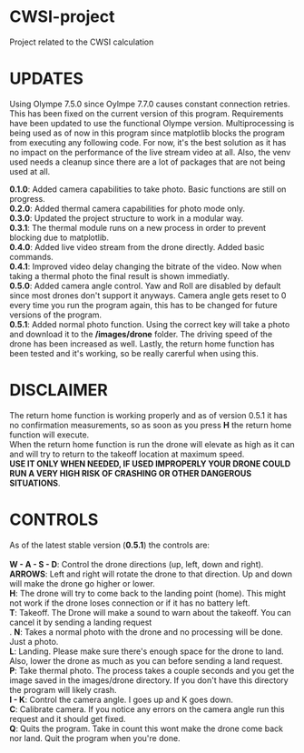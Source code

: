 # CWSI-project
Project related to the CWSI calculation

# UPDATES
Using Olympe 7.5.0 since Oylmpe 7.7.0 causes constant connection retries. This has been fixed on the current version of this program. Requirements have been updated to use the functional Olympe version. Multiprocessing is being used as of now in this program since matplotlib blocks the program from executing any following code. For now, it's the best solution as it has no impact on the performance of the live stream video at all. Also, the venv used needs a cleanup since there are a lot of packages that are not being used at all.

**0.1.0**: Added camera capabilities to take photo. Basic functions are still on progress.<br />
**0.2.0**: Added thermal camera capabilities for photo mode only.<br />
**0.3.0**: Updated the project structure to work in a modular way.<br />
**0.3.1**: The thermal module runs on a new process in order to prevent blocking due to matplotlib.<br />
**0.4.0**: Added live video stream from the drone directly. Added basic commands.<br />
**0.4.1**: Improved video delay changing the bitrate of the video. Now when taking a thermal photo the final result is shown immediatly.<br />
**0.5.0**: Added camera angle control. Yaw and Roll are disabled by default since most drones don't support it anyways. Camera angle gets reset to 0 every time you run the program again, this
has to be changed for future versions of the program. <br />
**0.5.1**: Added normal photo function. Using the correct key will take a photo and download it to the **/images/drone** folder. The driving speed of the drone has been increased as well.
Lastly, the return home function has been tested and it's working, so be really carerful when using this.

# DISCLAIMER
The return home function is working properly and as of version 0.5.1 it has no confirmation measurements, so as soon as you press **H** the return home function will execute.<br />
When the return home function is run the drone will elevate as high as it can and will try to return to the takeoff location at maximum speed. <br /> **USE IT ONLY WHEN NEEDED, IF USED IMPROPERLY YOUR DRONE COULD RUN A VERY HIGH RISK OF CRASHING OR OTHER DANGEROUS SITUATIONS**.

# CONTROLS
As of the latest stable version (**0.5.1**) the controls are:<br /><br />
**W - A - S - D**: Control the drone directions (up, left, down and right).<br />
**ARROWS**: Left and right will rotate the drone to that direction. Up and down will make the drone go higher or lower.<br />
**H**: The drone will try to come back to the landing point (home). This might not work if the drone loses connection or if it has no battery left.<br />
**T**: Takeoff. The Drone will make a sound to warn about the takeoff. You can cancel it by sending a landing request<br />.
**N**: Takes a normal photo with the drone and no processing will be done. Just a photo.<br />
**L**: Landing. Please make sure there's enough space for the drone to land. Also, lower the drone as much as you can before sending a land request.<br />
**P**: Take thermal photo. The process takes a couple seconds and you get the image saved in the images/drone directory. If you don't have this directory the program will likely crash.<br />
**I - K**: Control the camera angle. I goes up and K goes down.<br />
**C**: Calibrate camera. If you notice any errors on the camera angle run this request and it should get fixed.<br />
**Q**: Quits the program. Take in count this wont make the drone come back nor land. Quit the program when you're done.<br />